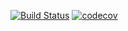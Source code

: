 [![Build Status](https://app.travis-ci.com/AlexanderBanar/job4j_todo.svg?branch=master)](https://app.travis-ci.com/AlexanderBanar/job4j_todo)
[![codecov](https://codecov.io/gh/AlexanderBanar/job4j_todo/branch/master/graph/badge.svg?token=BT44EKTLQA)](https://codecov.io/gh/AlexanderBanar/job4j_todo)